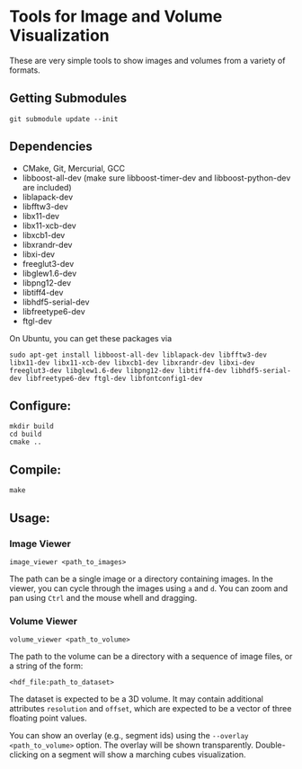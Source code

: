 Tools for Image and Volume Visualization
========================================

These are very simple tools to show images and volumes from a variety of formats.

Getting Submodules
------------------

  ```
  git submodule update --init
  ```

Dependencies
------------

  * CMake, Git, Mercurial, GCC
  * libboost-all-dev (make sure libboost-timer-dev and libboost-python-dev are included)
  * liblapack-dev
  * libfftw3-dev
  * libx11-dev
  * libx11-xcb-dev
  * libxcb1-dev
  * libxrandr-dev
  * libxi-dev
  * freeglut3-dev
  * libglew1.6-dev
  * libpng12-dev
  * libtiff4-dev
  * libhdf5-serial-dev
  * libfreetype6-dev
  * ftgl-dev

  On Ubuntu, you can get these packages via

  ```
  sudo apt-get install libboost-all-dev liblapack-dev libfftw3-dev libx11-dev libx11-xcb-dev libxcb1-dev libxrandr-dev libxi-dev freeglut3-dev libglew1.6-dev libpng12-dev libtiff4-dev libhdf5-serial-dev libfreetype6-dev ftgl-dev libfontconfig1-dev
  ```

Configure:
----------

  ```
  mkdir build
  cd build
  cmake ..
  ```

Compile:
--------

  ```
  make
  ```
Usage:
------

### Image Viewer

  ```
  image_viewer <path_to_images>
  ```

  The path can be a single image or a directory containing images. In the
  viewer, you can cycle through the images using `a` and `d`. You can zoom and
  pan using `Ctrl` and the mouse whell and dragging.

### Volume Viewer

  ```
  volume_viewer <path_to_volume>
  ```

  The path to the volume can be a directory with a sequence of image files, or a string of the form:

  ```
  <hdf_file:path_to_dataset>
  ```

  The dataset is expected to be a 3D volume. It may contain additional
  attributes `resolution` and `offset`, which are expected to be a vector of
  three floating point values.

  You can show an overlay (e.g., segment ids) using the `--overlay
  <path_to_volume>` option. The overlay will be shown transparently.
  Double-clicking on a segment will show a marching cubes visualization.
